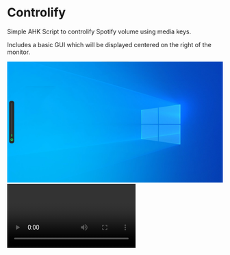 # Controlify

Simple AHK Script to controlify Spotify volume using media keys.

Includes a basic GUI which will be displayed centered on the right of the monitor.

![Screenshot](https://github.com/PINPAL/Controlify/blob/main/README/Showcase.png?raw=true)
![Demo Video](https://github.com/PINPAL/Controlify/blob/main/README/Demo.mp4?raw=true)
